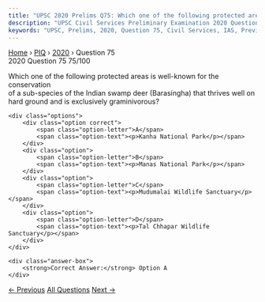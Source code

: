 ```yaml
---
title: "UPSC 2020 Prelims Q75: Which one of the following protected areas is well-known for..."
description: "UPSC Civil Services Preliminary Examination 2020 Question 75 with options and answer"
keywords: "UPSC, Prelims, 2020, Question 75, Civil Services, IAS, Previous Year Questions"
---
```


<nav class="breadcrumb">
    <a href="../../">Home</a>
    <span>›</span>
    <a href="../">PIQ</a>
    <span>›</span>
    <a href="./">2020</a>
    <span>›</span>
    <span>Question 75</span>
</nav>

<div class="question-header">
    <div class="question-meta">
        <span class="year-badge">2020</span>
        <span class="question-number">Question 75</span>
        <span class="progress">75/100</span>
    </div>
    <div class="progress-bar">
        <div class="progress-fill" style="width: 75.0%"></div>
    </div>
</div>

<div class="question-content">
    <div class="question-text">
        <p>Which one of the following protected areas is well-known for the conservation<br />
of a sub-species of the Indian swamp deer (Barasingha) that thrives well on<br />
hard ground and is exclusively graminivorous?</p>
    </div>
    
    <div class="options">
        <div class="option correct">
            <span class="option-letter">A</span>
            <span class="option-text"><p>Kanha National Park</p></span>
        </div>
        <div class="option">
            <span class="option-letter">B</span>
            <span class="option-text"><p>Manas National Park</p></span>
        </div>
        <div class="option">
            <span class="option-letter">C</span>
            <span class="option-text"><p>Mudumalai Wildlife Sanctuary</p></span>
        </div>
        <div class="option">
            <span class="option-letter">D</span>
            <span class="option-text"><p>Tal Chhapar Wildlife Sanctuary</p></span>
        </div>
    </div>

    <div class="answer-box">
        <strong>Correct Answer:</strong> Option A
    </div>
</div>

<div class="question-nav">
    <a href="../q074-with-reference-to-indias-biodiversity-ceylon-frogm/" class="nav-btn prev">← Previous</a>
    <a href="../" class="nav-btn center">All Questions</a>
    <a href="../q076-steel-slag-can-be-the-material-for-which-of-the-fo/" class="nav-btn next">Next →</a>
</div>
